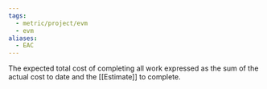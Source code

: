 ```yaml
---
tags:
  - metric/project/evm
  - evm
aliases:
  - EAC
---
```

The expected total cost of completing all work expressed as the sum of the actual cost to date and the [[Estimate]] to complete.
